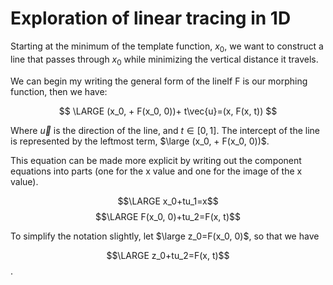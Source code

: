 # Exploration of linear tracing in 1D
Starting at the minimum of the template function, $x_0$, we want to construct a line that passes through $x_0$ while minimizing the vertical distance it travels.  

We can begin my writing the general form of the lineIf F is our morphing function, then we have:

$$
\LARGE
(x_0, + F(x_0, 0))+ t\vec{u}=(x, F(x, t))
$$

Where $\vec{u}$ is the direction of the line, and $t\in[0, 1]$.  The intercept of the line is represented by the leftmost term, $\large (x_0, + F(x_0, 0))$.

This equation can be made more explicit by writing out the component equations into parts (one for the x value and one for the image of the x value).  

$$\LARGE x_0+tu_1=x$$
$$\LARGE F(x_0, 0)+tu_2=F(x, t)$$

To simplify the notation slightly, let $\large z_0=F(x_0, 0)$, so that we have

$$\LARGE z_0+tu_2=F(x, t)$$.


